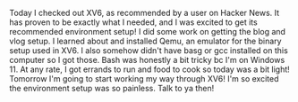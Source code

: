 Today I checked out XV6, as recommended by a user on Hacker News. It has proven to be exactly what I needed, and I was excited to get its recommended environment setup! I did some work on getting the blog and vlog setup. I learned about and installed Qemu, an emulator for the binary setup used in XV6. I also somehow didn't have basg or gcc installed on this computer so I got those. Bash was honestly a bit tricky bc I'm on Windows 11. At any rate, I got errands to run and food to cook so today was a bit light! 
Tomorrow I'm going to start working my way through XV6! I'm so excited the environment setup was so painless. Talk to ya then!